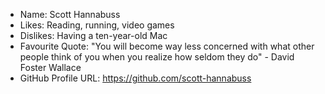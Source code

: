 - Name: Scott Hannabuss
- Likes: Reading, running, video games
- Dislikes: Having a ten-year-old Mac
- Favourite Quote: "You will become way less concerned with what other people think of you when you realize how seldom they do" - David Foster Wallace 
- GitHub Profile URL: https://github.com/scott-hannabuss